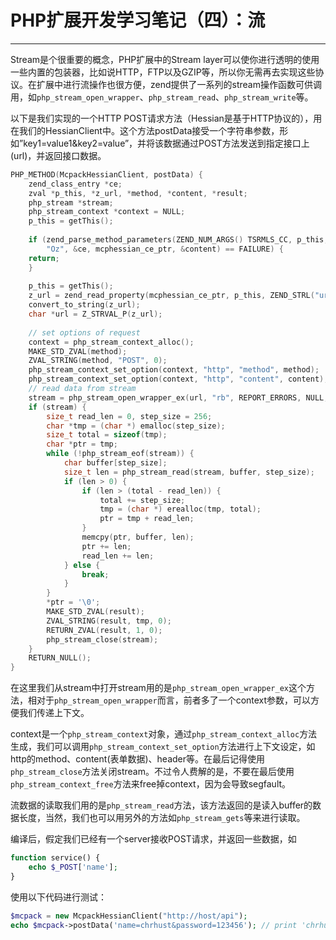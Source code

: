 # PHP扩展开发学习笔记（四）：流
---
Stream是个很重要的概念，PHP扩展中的Stream layer可以使你进行透明的使用一些内置的包装器，比如说HTTP，FTP以及GZIP等，所以你无需再去实现这些协议。在扩展中进行流操作也很方便，zend提供了一系列的stream操作函数可供调用，如`php_stream_open_wrapper`、`php_stream_read`、`php_stream_write`等。

以下是我们实现的一个HTTP POST请求方法（Hessian是基于HTTP协议的），用在我们的HessianClient中。这个方法postData接受一个字符串参数，形如”key1=value1&key2=value”，并将该数据通过POST方法发送到指定接口上(url)，并返回接口数据。

```c
PHP_METHOD(McpackHessianClient, postData) {
    zend_class_entry *ce;
    zval *p_this, *z_url, *method, *content, *result;
    php_stream *stream;
    php_stream_context *context = NULL;
    p_this = getThis();
 
    if (zend_parse_method_parameters(ZEND_NUM_ARGS() TSRMLS_CC, p_this,
	    "Oz", &ce, mcphessian_ce_ptr, &content) == FAILURE) {
    return;
    }   
 
    p_this = getThis();
    z_url = zend_read_property(mcphessian_ce_ptr, p_this, ZEND_STRL("url"), 1 TSRMLS_CC);
    convert_to_string(z_url);
    char *url = Z_STRVAL_P(z_url);
 
    // set options of request
    context = php_stream_context_alloc();
    MAKE_STD_ZVAL(method);
    ZVAL_STRING(method, "POST", 0); 
    php_stream_context_set_option(context, "http", "method", method);
    php_stream_context_set_option(context, "http", "content", content);
    // read data from stream
    stream = php_stream_open_wrapper_ex(url, "rb", REPORT_ERRORS, NULL, context);
    if (stream) {
	    size_t read_len = 0, step_size = 256;
	    char *tmp = (char *) emalloc(step_size);
	    size_t total = sizeof(tmp);
	    char *ptr = tmp;
	    while (!php_stream_eof(stream)) {
		    char buffer[step_size];
		    size_t len = php_stream_read(stream, buffer, step_size);
		    if (len > 0) {
			    if (len > (total - read_len)) {
				    total += step_size;
				    tmp = (char *) erealloc(tmp, total);
				    ptr = tmp + read_len;
			    }   
			    memcpy(ptr, buffer, len);
			    ptr += len;
			    read_len += len;
		    } else {
			    break;
		    }   
	    }   
	    *ptr = '\0';
	    MAKE_STD_ZVAL(result);
	    ZVAL_STRING(result, tmp, 0);
	    RETURN_ZVAL(result, 1, 0);
	    php_stream_close(stream);
    }
    RETURN_NULL();
}
```
在这里我们从stream中打开stream用的是`php_stream_open_wrapper_ex`这个方法，相对于`php_stream_open_wrapper`而言，前者多了一个context参数，可以方便我们传递上下文。

context是一个`php_stream_context`对象，通过`php_stream_context_alloc`方法生成，我们可以调用`php_stream_context_set_option`方法进行上下文设定，如http的method、content(表单数据)、header等。在最后记得使用`php_stream_close`方法关闭stream。不过令人费解的是，不要在最后使用`php_stream_context_free`方法来free掉context，因为会导致segfault。

流数据的读取我们用的是`php_stream_read`方法，该方法返回的是读入buffer的数据长度，当然，我们也可以用另外的方法如`php_stream_gets`等来进行读取。

编译后，假定我们已经有一个server接收POST请求，并返回一些数据，如

```php
function service() {
	echo $_POST['name'];
}
```

使用以下代码进行测试：
​    
```php
$mcpack = new McpackHessianClient("http://host/api");
echo $mcpack->postData('name=chrhust&password=123456'); // print 'chrhust'
```


